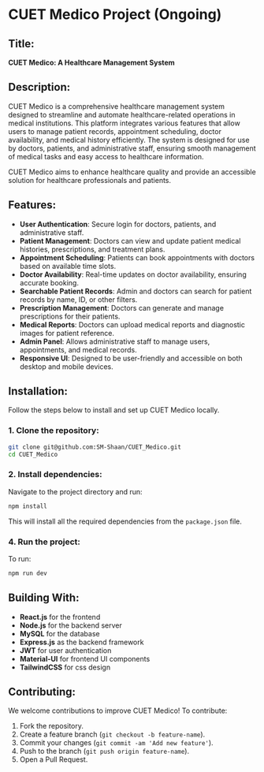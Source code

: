# CUET Medico Project (Ongoing)

## Title:
**CUET Medico: A Healthcare Management System**

## Description:
CUET Medico is a comprehensive healthcare management system designed to streamline and automate healthcare-related operations in medical institutions. This platform integrates various features that allow users to manage patient records, appointment scheduling, doctor availability, and medical history efficiently. The system is designed for use by doctors, patients, and administrative staff, ensuring smooth management of medical tasks and easy access to healthcare information.

CUET Medico aims to enhance healthcare quality and provide an accessible solution for healthcare professionals and patients.

## Features:
- **User Authentication**: Secure login for doctors, patients, and administrative staff.
- **Patient Management**: Doctors can view and update patient medical histories, prescriptions, and treatment plans.
- **Appointment Scheduling**: Patients can book appointments with doctors based on available time slots.
- **Doctor Availability**: Real-time updates on doctor availability, ensuring accurate booking.
- **Searchable Patient Records**: Admin and doctors can search for patient records by name, ID, or other filters.
- **Prescription Management**: Doctors can generate and manage prescriptions for their patients.
- **Medical Reports**: Doctors can upload medical reports and diagnostic images for patient reference.
- **Admin Panel**: Allows administrative staff to manage users, appointments, and medical records.
- **Responsive UI**: Designed to be user-friendly and accessible on both desktop and mobile devices.

## Installation:

Follow the steps below to install and set up CUET Medico locally.

### 1. Clone the repository:
```bash
git clone git@github.com:SM-Shaan/CUET_Medico.git
cd CUET_Medico
```

### 2. Install dependencies:
Navigate to the project directory and run:
```bash
npm install
```

This will install all the required dependencies from the `package.json` file.

### 4. Run the project:
To run:
```bash
npm run dev
```

## Building With:
- **React.js** for the frontend
- **Node.js** for the backend server
- **MySQL** for the database
- **Express.js** as the backend framework
- **JWT** for user authentication
- **Material-UI** for frontend UI components
- **TailwindCSS** for css design

## Contributing:
We welcome contributions to improve CUET Medico! To contribute:
1. Fork the repository.
2. Create a feature branch (`git checkout -b feature-name`).
3. Commit your changes (`git commit -am 'Add new feature'`).
4. Push to the branch (`git push origin feature-name`).
5. Open a Pull Request.
